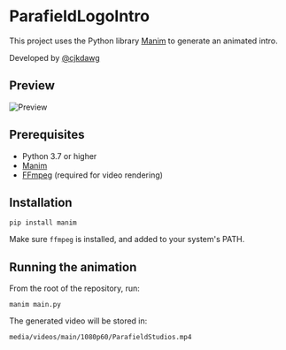 # ParafieldLogoIntro

This project uses the Python library [Manim](https://docs.manim.community/) to generate an animated intro.

Developed by [@cjkdawg](https://github.com/cjkdawg)

## Preview

![Preview](https://i.imgur.com/wHJsrlT.gif)

## Prerequisites

- Python 3.7 or higher
- [Manim](https://docs.manim.community/)
- [FFmpeg](https://ffmpeg.org/download.html) (required for video rendering)

## Installation

```
pip install manim
```
Make sure `ffmpeg` is installed, and added to your system's PATH.

## Running the animation

From the root of the repository, run:
```
manim main.py
```
The generated video will be stored in:
```
media/videos/main/1080p60/ParafieldStudios.mp4
```
